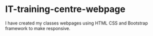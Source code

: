 # IT-training-centre-webpage
I have created my classes webpages using HTML CSS and Bootstrap framework to make responsive.

